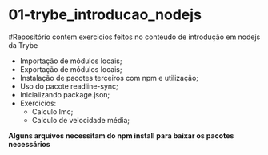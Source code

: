 # 01-trybe_introducao_nodejs

#Repositório contem exercicios feitos no conteudo de introdução em nodejs da Trybe

- Importação de módulos locais;
- Exportação de módulos locais;
- Instalação de pacotes terceiros com npm e utilização;
- Uso do pacote readline-sync;
- Inicializando package.json;
- Exercicios:
  - Calculo Imc;
  - Calculo de velocidade média;

**Alguns arquivos necessitam do npm install para baixar os pacotes necessários**
